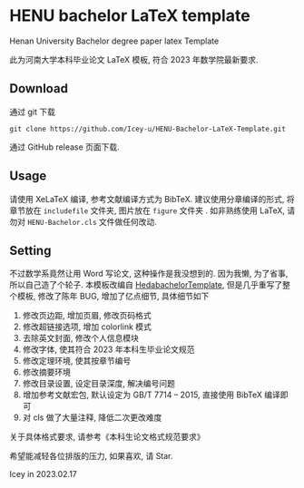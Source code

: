# HENU bachelor LaTeX template
Henan University Bachelor degree paper latex Template

此为河南大学本科毕业论文 LaTeX 模板, 符合 2023 年数学院最新要求. 

## Download

通过 git 下载

```
git clone https://github.com/Icey-u/HENU-Bachelor-LaTeX-Template.git
```

通过 GitHub release 页面下载. 

## Usage

请使用 XeLaTeX 编译, 参考文献编译方式为 BibTeX. 建议使用分章编译的形式, 将章节放在 `includefile` 文件夹, 图片放在 `figure` 文件夹 . 如非熟练使用 LaTeX, 请勿对 `HENU-Bachelor.cls` 文件做任何改动. 

## Setting

不过数学系竟然让用 Word 写论文, 这种操作是我没想到的. 因为我懒, 为了省事, 所以自己造了个轮子. 本模板改编自 [HedabachelorTemplate]( https://github.com/davidgao666/HedaBachelorTemplate), 但是几乎重写了整个模板, 修改了陈年 BUG, 增加了亿点细节, 具体细节如下

1. 修改页边距, 增加页眉, 修改页码格式
2. 修改超链接选项, 增加 colorlink 模式
3. 去除英文封面, 修改个人信息模块
4. 修改字体, 使其符合 2023 年本科生毕业论文规范
5. 修改定理环境, 使其按章节编号
6. 修改摘要环境
7. 修改目录设置, 设定目录深度, 解决编号问题
8. 增加参考文献宏包, 默认设定为 GB/T 7714 – 2015, 直接使用 BibTeX 编译即可
9. 对 cls 做了大量注释, 降低二次更改难度

关于具体格式要求, 请参考《本科生论文格式规范要求》

希望能减轻各位排版的压力, 如果喜欢, 请 Star. 

Icey in 2023.02.17
